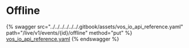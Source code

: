 # Offline

{% swagger src="../../../../../../.gitbook/assets/vos_io_api_reference.yaml" path="/live/v1/events/{id}/offline" method="put" %}
[vos_io_api_reference.yaml](../../../../../../.gitbook/assets/vos_io_api_reference.yaml)
{% endswagger %}
